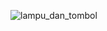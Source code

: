 ![lampu_dan_tombol](https://github.com/ALTA-D3-Ihsan-12agus1998/Basic-Programming-Part1/assets/34038505/d5e8ede6-ea6d-4115-af4a-3c4bbb957e9c)
